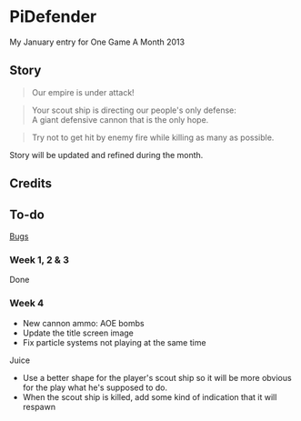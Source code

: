 PiDefender
==========

My January entry for One Game A Month 2013

## Story ##

>Our empire is under attack!  
  
>Your scout ship is directing our people's only defense:  
>A giant defensive cannon that is the only hope.
  
>Try not to get hit by enemy fire while killing as many as possible.

Story will be updated and refined during the month.

## Credits ##

## To-do ##

[Bugs](https://github.com/phansch/PiDefender/issues)

### Week 1, 2 & 3 ###

Done

### Week 4 ###

 * New cannon ammo: AOE bombs
 * Update the title screen image
 * Fix particle systems not playing at the same time

Juice

 * Use a better shape for the player's scout ship so it will be more obvious for the play what he's supposed to do.
 * When the scout ship is killed, add some kind of indication that it will respawn
 